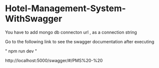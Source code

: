 # Hotel-Management-System-WithSwagger

You have to add mongo db connecton url , as a connection string


Go to the following link to see the swagger documentation after executing 

" npm run dev "

http://localhost:5000/swagger/#/PMS%20-%20